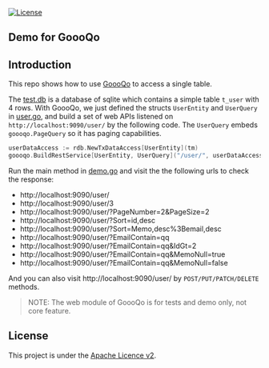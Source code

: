 [![License](https://img.shields.io/:license-apache-brightgreen.svg)](https://www.apache.org/licenses/LICENSE-2.0.html)

Demo for GoooQo
---

## Introduction

This repo shows how to use [GoooQo](https://github.com/doytowin/goooqo) to access a single table.

The [test.db](test.db) is a database of sqlite which contains a simple table `t_user` with 4 rows.
With GoooQo, we just defined the structs `UserEntity` and `UserQuery` in [user.go](user.go),
and build a set of web APIs listened on `http://localhost:9090/user/` by the following code.
The `UserQuery` embeds `goooqo.PageQuery` so it has paging capabilities.

```go
userDataAccess := rdb.NewTxDataAccess[UserEntity](tm)
goooqo.BuildRestService[UserEntity, UserQuery]("/user/", userDataAccess)
```

Run the main method in [demo.go](demo.go) and visit the the following urls to check the response:
  - http://localhost:9090/user/
  - http://localhost:9090/user/3
  - http://localhost:9090/user/?PageNumber=2&PageSize=2
  - http://localhost:9090/user/?Sort=id,desc
  - http://localhost:9090/user/?Sort=Memo,desc%3Bemail,desc
  - http://localhost:9090/user/?EmailContain=qq
  - http://localhost:9090/user/?EmailContain=qq&IdGt=2
  - http://localhost:9090/user/?EmailContain=qq&MemoNull=true
  - http://localhost:9090/user/?EmailContain=qq&MemoNull=false

And you can also visit http://localhost:9090/user/ by `POST/PUT/PATCH/DELETE` methods.

>NOTE: The web module of GoooQo is for tests and demo only, not core feature.

License
---
This project is under the [Apache Licence v2](https://www.apache.org/licenses/LICENSE-2.0).
